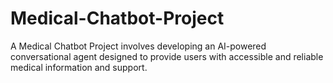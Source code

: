 # Medical-Chatbot-Project
A Medical Chatbot Project involves developing an AI-powered conversational agent designed to provide users with accessible and reliable medical information and support.
